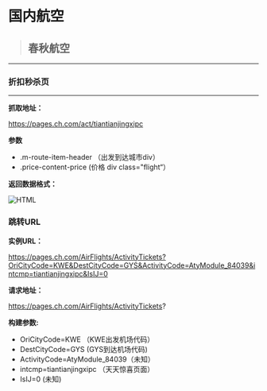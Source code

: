 # 国内航空
>## 春秋航空
---
### 折扣秒杀页
---

**抓取地址：**

https://pages.ch.com/act/tiantianjingxipc

**参数**

- .m-route-item-header （出发到达城市div）
- .price-content-price (价格 div class="flight“）

**返回数据格式：**

![HTML](https://img.shields.io/badge/Data-HTML-brightgreen.svg?style=flat-square "HTML")

### 跳转URL

**实例URL：**

https://pages.ch.com/AirFlights/ActivityTickets?OriCityCode=KWE&DestCityCode=GYS&ActivityCode=AtyModule_84039&intcmp=tiantianjingxipc&IsIJ=0

**请求地址：**

https://pages.ch.com/AirFlights/ActivityTickets?

**构建参数:** 
- OriCityCode=KWE （KWE出发机场代码）
- DestCityCode=GYS (GYS到达机场代码)
- ActivityCode=AtyModule_84039（未知）
- intcmp=tiantianjingxipc （天天惊喜页面）
- IsIJ=0 (未知)
